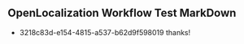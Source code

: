 ## OpenLocalization Workflow Test MarkDown
* 3218c83d-e154-4815-a537-b62d9f598019 thanks!

<!--HONumber=Jul16_HO2-->


